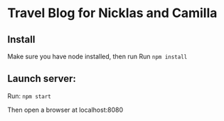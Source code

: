 # Travel Blog for Nicklas and Camilla

## Install
Make sure you have node installed, then run
Run `npm install`

## Launch server:
Run: `npm start`

Then open a browser at localhost:8080
